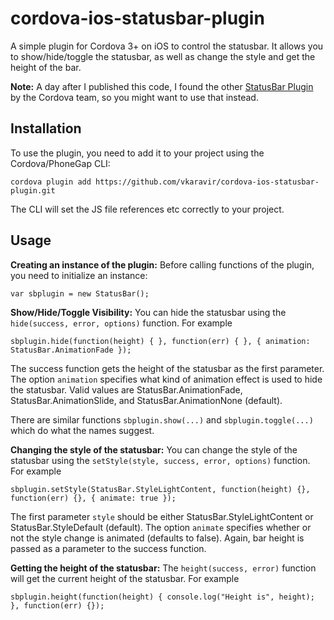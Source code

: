 cordova-ios-statusbar-plugin
============================

A simple plugin for Cordova 3+ on iOS to control the statusbar. It allows you to show/hide/toggle
the statusbar, as well as change the style and get the height of the bar.

**Note:** A day after I published this code, I found the other
[StatusBar Plugin](https://github.com/apache/cordova-labs/tree/plugins/statusbar) by the Cordova team, so you
might want to use that instead.

## Installation

To use the plugin, you need to add it to your project using the Cordova/PhoneGap CLI:

    cordova plugin add https://github.com/vkaravir/cordova-ios-statusbar-plugin.git
    
The CLI will set the JS file references etc correctly to your project.

## Usage

**Creating an instance of the plugin:**  Before calling functions of the plugin, you need to initialize an instance:

    var sbplugin = new StatusBar();

**Show/Hide/Toggle Visibility:** You can hide the statusbar using the ```hide(success, error, options)``` function.
For example

    sbplugin.hide(function(height) { }, function(err) { }, { animation: StatusBar.AnimationFade });
    
The success function gets the height of the statusbar as the first parameter. The option ```animation``` specifies
what kind of animation effect is used to hide the statusbar. Valid values are StatusBar.AnimationFade,
StatusBar.AnimationSlide, and StatusBar.AnimationNone (default).

There are similar functions ```sbplugin.show(...)``` and ```sbplugin.toggle(...)``` which do what the names suggest.

**Changing the style of the statusbar:** You can change the style of the statusbar using the
```setStyle(style, success, error, options)``` function. For example

    sbplugin.setStyle(StatusBar.StyleLightContent, function(height) {}, function(err) {}, { animate: true });
    
The first parameter ```style``` should be either StatusBar.StyleLightContent or StatusBar.StyleDefault (default).
The option ```animate``` specifies whether or not the style change is animated (defaults to false). Again, bar height
is passed as a parameter to the success function.

**Getting the height of the statusbar:** The ```height(success, error)``` function will get the current height of the
statusbar. For example

    sbplugin.height(function(height) { console.log("Height is", height); }, function(err) {});
